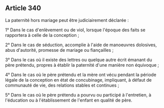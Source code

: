 Article 340
----
La paternité hors mariage peut être judiciairement déclarée :

1° Dans le cas d'enlèvement ou de viol, lorsque l'époque des faits se rapportera
à celle de la conception ;

2° Dans le cas de séduction, accomplie à l'aide de manoeuvres dolosives, abus
d'autorité, promesse de mariage ou fiançailles ;

3° Dans le cas où il existe des lettres ou quelque autre écrit émanant du père
prétendu, propres à établir la paternité d'une manière non équivoque ;

4° Dans le cas où le père prétendu et la mère ont vécu pendant la période légale
de la conception en état de concubinage, impliquant, à défaut de communauté de
vie, des relations stables et continues ;

5° Dans le cas où le père prétendu a pourvu ou participé à l'entretien, à
l'éducation ou à l'établissement de l'enfant en qualité de père.
